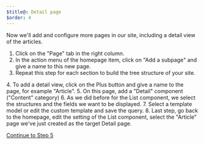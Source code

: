 ```yaml
---
$title@: Detail page
$order: 4
---
```

Now we'll add and configure more pages in our site, including a detail view of the articles.

1. Click on the "Page" tab in the right column.
2. In the action menu of the homepage item, click on "Add a subpage" and give a name to this new page.
3. Repeat this step for each section to build the tree structure of your site.
<amp-img src="/static/img/subpage.png" width="1444" height="378" layout="responsive" class="screenshot">  
4. To add a detail view, click on the Plus button and give a name to the page, for example "Article".
5. On this page, add a "Detail" component ("Content" category)
6. As we did before for the List component, we select the structures and the fields we want to be displayed.
<amp-img src="/static/img/detail.png" width="1445" height="839" layout="responsive" class="screenshot">  
7. Select a template model or edit the custom template and save the query.
8. Last step, go back to the homepage, edit the setting of the List component, select the "Article" page we've just created as the target Detail page.

<amp-img src="/static/img/listsettings.png" width="365" height="615" layout="fixed" class="screenshot">

<p class="white"><a class="btn right" href="/docs/tutorials/create/preview">Continue to Step 5</a></p>
